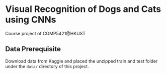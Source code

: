 # Visual Recognition of Dogs and Cats using CNNs

Course project of COMP5421@HKUST


## Data Prerequisite

Download data from Kaggle and placed the unzipped train and test folder under the `data/` directory of this project.
